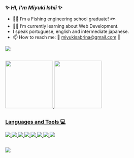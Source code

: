 ### ✨ _HI, I'm Miyuki Ishii_ ✨

- 👩‍🎓 I’m a Fishing engineering school graduate! 🐟
- 👩‍💻 I’m currently learning about Web Development.
- I speak portuguese, english and intermediate japanese.
- 📫 How to reach me: 📧 miyukisabrina@gmail.com ||

 <a href="https://www.linkedin.com/in/miyukishii/" target="_blank"><img src="https://img.shields.io/badge/-LinkedIn-%230077B5?style=for-the-badge&logo=linkedin&logoColor=white" target="_blank"></a> 

##

<div>
  <a href="https://github.com/miyukishii">
  <img height="150em" src="https://github-readme-stats.vercel.app/api?username=miyukishii&show_icons=true&theme=merko&include_all_commits=true&count_private=true"/>
  <img height="150em" src="https://github-readme-stats.vercel.app/api/top-langs/?username=miyukishii&layout=compact&langs_count=7&theme=merko"/>
</div>

##
  
### Languages and Tools 💻
  
 <div>
    <img src="https://img.shields.io/badge/JavaScript-323330?style=for-the-badge&logo=javascript&logoColor=F7DF1E"/>
    <img src="https://img.shields.io/badge/React-20232A?style=for-the-badge&logo=react&logoColor=61DAFB"/>
    <img src="https://img.shields.io/badge/Redux-593D88?style=for-the-badge&logo=redux&logoColor=white"/>
    <img src="https://img.shields.io/badge/Jest-323330?style=for-the-badge&logo=Jest&logoColor=white"/>
    <img src="https://img.shields.io/badge/testing%20library-323330?style=for-the-badge&logo=testing-library&logoColor=red"/>
    <img src="https://img.shields.io/badge/HTML5-E34F26?style=for-the-badge&logo=html5&logoColor=white"/>
    <img src="https://img.shields.io/badge/CSS3-1572B6?style=for-the-badge&logo=css3&logoColor=white"/>
    <img src="https://img.shields.io/badge/Figma-F24E1E?style=for-the-badge&logo=figma&logoColor=white"/>
 </div>
  
 ##
 ![](https://komarev.com/ghpvc/?username=miyukishii&color=yellowgreen)
 
